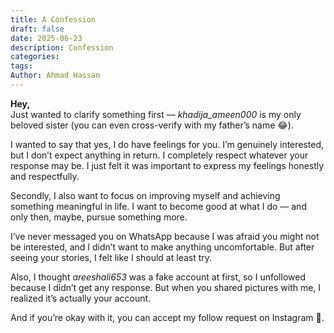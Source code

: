 ```yaml
---
title: A Confession
draft: false
date: 2025-06-23
description: Confession
categories: 
tags: 
Author: Ahmad Hassan
---
```

**Hey,**  
Just wanted to clarify something first — _khadija_ameen000_ is my only beloved sister (you can even cross-verify with my father’s name 😂).

I wanted to say that yes, I do have feelings for you. I’m genuinely interested, but I don’t expect anything in return. I completely respect whatever your response may be. I just felt it was important to express my feelings honestly and respectfully.

Secondly, I also want to focus on improving myself and achieving something meaningful in life. I want to become good at what I do — and only then, maybe, pursue something more.

I’ve never messaged you on WhatsApp because I was afraid you might not be interested, and I didn’t want to make anything uncomfortable. But after seeing your stories, I felt like I should at least try.

Also, I thought _areeshali653_ was a fake account at first, so I unfollowed because I didn’t get any response. But when you shared pictures with me, I realized it’s actually your account.

And if you’re okay with it, you can accept my follow request on Instagram 🌚.